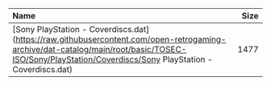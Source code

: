 |Name|Size|
|:---|---:|
|[Sony PlayStation - Coverdiscs.dat](https://raw.githubusercontent.com/open-retrogaming-archive/dat-catalog/main/root/basic/TOSEC-ISO/Sony/PlayStation/Coverdiscs/Sony PlayStation - Coverdiscs.dat)|1477|
